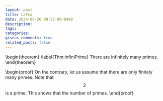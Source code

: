 ```yaml
---
layout: post
title: LaTex
date: 2024-06-26 08:57:00-0400
description: 
tags: 
categories: 
giscus_comments: true
related_posts: false
---
```


\begin{theorem}
\label{Thm:InfiniPrime}
There are infinitely many primes.
\end{theorem}

\begin{proof}
On the contrary, let us assume that there are only finitely many primes. 
Note that $$ 2 $$ is a prime. 
This shows that the number of primes. 
\end{proof}


